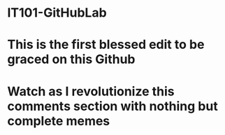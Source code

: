 # IT101-GitHubLab

# This is the first blessed edit to be graced on this Github

# Watch as I revolutionize this comments section with nothing but complete memes
